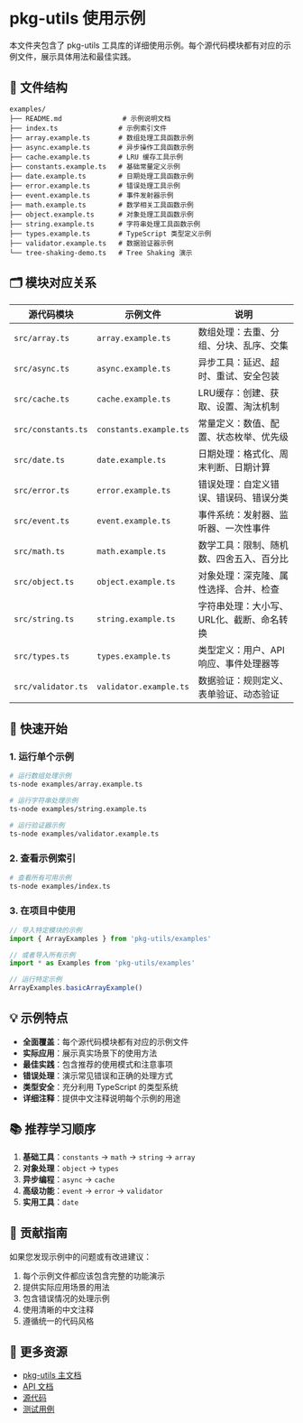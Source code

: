 # pkg-utils 使用示例

本文件夹包含了 pkg-utils 工具库的详细使用示例。每个源代码模块都有对应的示例文件，展示具体用法和最佳实践。

## 📁 文件结构

```
examples/
├── README.md               # 示例说明文档
├── index.ts               # 示例索引文件
├── array.example.ts       # 数组处理工具函数示例
├── async.example.ts       # 异步操作工具函数示例
├── cache.example.ts       # LRU 缓存工具示例
├── constants.example.ts   # 基础常量定义示例
├── date.example.ts        # 日期处理工具函数示例
├── error.example.ts       # 错误处理工具示例
├── event.example.ts       # 事件发射器示例
├── math.example.ts        # 数学相关工具函数示例
├── object.example.ts      # 对象处理工具函数示例
├── string.example.ts      # 字符串处理工具函数示例
├── types.example.ts       # TypeScript 类型定义示例
├── validator.example.ts   # 数据验证器示例
└── tree-shaking-demo.ts   # Tree Shaking 演示
```

## 🗂️ 模块对应关系

| 源代码模块 | 示例文件 | 说明 |
|-----------|----------|------|
| `src/array.ts` | `array.example.ts` | 数组处理：去重、分组、分块、乱序、交集 |
| `src/async.ts` | `async.example.ts` | 异步工具：延迟、超时、重试、安全包装 |
| `src/cache.ts` | `cache.example.ts` | LRU缓存：创建、获取、设置、淘汰机制 |
| `src/constants.ts` | `constants.example.ts` | 常量定义：数值、配置、状态枚举、优先级 |
| `src/date.ts` | `date.example.ts` | 日期处理：格式化、周末判断、日期计算 |
| `src/error.ts` | `error.example.ts` | 错误处理：自定义错误、错误码、错误分类 |
| `src/event.ts` | `event.example.ts` | 事件系统：发射器、监听器、一次性事件 |
| `src/math.ts` | `math.example.ts` | 数学工具：限制、随机数、四舍五入、百分比 |
| `src/object.ts` | `object.example.ts` | 对象处理：深克隆、属性选择、合并、检查 |
| `src/string.ts` | `string.example.ts` | 字符串处理：大小写、URL化、截断、命名转换 |
| `src/types.ts` | `types.example.ts` | 类型定义：用户、API响应、事件处理器等 |
| `src/validator.ts` | `validator.example.ts` | 数据验证：规则定义、表单验证、动态验证 |

## 🚀 快速开始

### 1. 运行单个示例

```bash
# 运行数组处理示例
ts-node examples/array.example.ts

# 运行字符串处理示例
ts-node examples/string.example.ts

# 运行验证器示例
ts-node examples/validator.example.ts
```

### 2. 查看示例索引

```bash
# 查看所有可用示例
ts-node examples/index.ts
```

### 3. 在项目中使用

```typescript
// 导入特定模块的示例
import { ArrayExamples } from 'pkg-utils/examples'

// 或者导入所有示例
import * as Examples from 'pkg-utils/examples'

// 运行特定示例
ArrayExamples.basicArrayExample()
```

## 💡 示例特点

- **全面覆盖**：每个源代码模块都有对应的示例文件
- **实际应用**：展示真实场景下的使用方法
- **最佳实践**：包含推荐的使用模式和注意事项
- **错误处理**：演示常见错误和正确的处理方式
- **类型安全**：充分利用 TypeScript 的类型系统
- **详细注释**：提供中文注释说明每个示例的用途

## 📚 推荐学习顺序

1. **基础工具**：`constants` → `math` → `string` → `array`
2. **对象处理**：`object` → `types`
3. **异步编程**：`async` → `cache`
4. **高级功能**：`event` → `error` → `validator`
5. **实用工具**：`date`

## 🤝 贡献指南

如果您发现示例中的问题或有改进建议：

1. 每个示例文件都应该包含完整的功能演示
2. 提供实际应用场景的用法
3. 包含错误情况的处理示例
4. 使用清晰的中文注释
5. 遵循统一的代码风格

## 📖 更多资源

- [pkg-utils 主文档](../README.md)
- [API 文档](../docs/)
- [源代码](../src/)
- [测试用例](../test/)